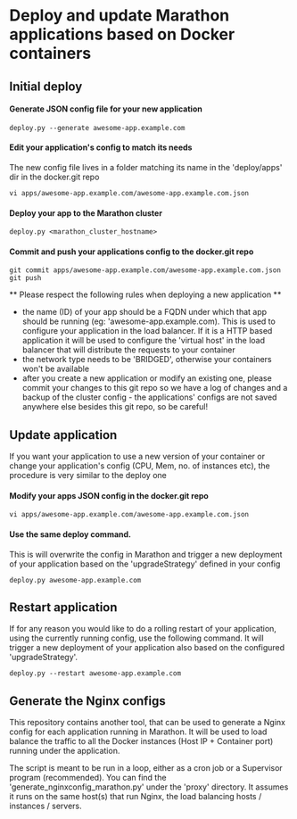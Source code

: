 Deploy and update Marathon applications based on Docker containers
==========================================================================

Initial deploy
--------------

#### Generate JSON config file for your new application

    deploy.py --generate awesome-app.example.com

#### Edit your application's config to match its needs
The new config file lives in a folder matching its name in the 'deploy/apps' dir in the docker.git repo

    vi apps/awesome-app.example.com/awesome-app.example.com.json

#### Deploy your app to the Marathon cluster

    deploy.py <marathon_cluster_hostname>

#### Commit and push your applications config to the    docker.git repo

    git commit apps/awesome-app.example.com/awesome-app.example.com.json
    git push

** Please respect the following rules when deploying a new application **
* the name (ID) of your app should be a FQDN under which that app should be running (eg: 'awesome-app.example.com). This is used to configure your application in the load balancer. If it is a HTTP based application it will be used to configure the 'virtual host' in the load balancer that will distribute the requests to your container
* the network type needs to be 'BRIDGED', otherwise your containers won't be available
* after you create a new application or modify an existing one, please commit your changes to this git repo so we have a log of changes and a backup of the cluster config - the applications' configs are not saved anywhere else besides this git repo, so be careful!

Update application
------------------
If you want your application to use a new version of your container or change your application's config (CPU, Mem, no. of instances etc), the procedure is very similar to the deploy one

#### Modify your apps JSON config in the docker.git repo

    vi apps/awesome-app.example.com/awesome-app.example.com.json

#### Use the same deploy command.
This is will overwrite the config in Marathon and trigger a new deployment of your application based on the 'upgradeStrategy' defined in your config

    deploy.py awesome-app.example.com

Restart application
-------------------
If for any reason you would like to do a rolling restart of your application, using the currently running config, use the following command. It will trigger a new deployment of your application also based on the configured 'upgradeStrategy'.

    deploy.py --restart awesome-app.example.com

Generate the Nginx configs
--------------------------
This repository contains another tool, that can be used to generate a Nginx config for each application running in Marathon. It will be used to load balance the traffic to all the Docker instances (Host IP + Container port) running under the application.

The script is meant to be run in a loop, either as a cron job or a Supervisor program (recommended). You can find the 'generate_nginxconfig_marathon.py' under the 'proxy' directory. It assumes it runs on the same host(s) that run Nginx, the load balancing hosts / instances / servers.
